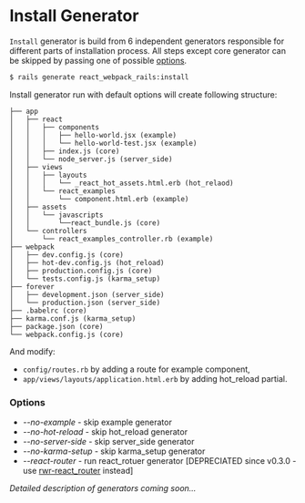 Install Generator
=======

`Install` generator is build from 6 independent generators responsible for different parts of installation process. All steps except core generator can be skipped by passing one of possible [options]().

```bash
$ rails generate react_webpack_rails:install
```

Install generator run with default options will create following structure:

```
├── app
│   ├── react
│   │   ├── components
│   │   │   ├── hello-world.jsx (example)
│   │   │   └── hello-world-test.jsx (example)
│   │   ├── index.js (core)
│   │   └── node_server.js (server_side)
│   ├── views
│   │   ├── layouts
│   │   │   └── _react_hot_assets.html.erb (hot_relaod)
│   │   └── react_examples
│   │       └── component.html.erb (example)
│   ├── assets
│   │   └── javascripts
│   │       └──react_bundle.js (core)
│   └── controllers
│       └── react_examples_controller.rb (example)
├── webpack
│   ├── dev.config.js (core)
│   ├── hot-dev.config.js (hot_reload)
│   ├── production.config.js (core)
│   └── tests.config.js (karma_setup)
├── forever
│   ├── development.json (server_side)
│   └── production.json (server_side)
├── .babelrc (core)
├── karma.conf.js (karma_setup)
├── package.json (core)
└── webpack.config.js (core)
```

And modify:
- `config/routes.rb` by adding a route for example component,
- `app/views/layouts/application.html.erb` by adding hot_reload partial.

### Options
* *--no-example* - skip example generator
* *--no-hot-reload* - skip hot_reload generator
* *--no-server-side* - skip server_side  generator
* *--no-karma-setup* - skip karma_setup generator
* *--react-router* - run react_rotuer generator [DEPRECIATED since v0.3.0 - use [rwr-react_router](https://github.com/netguru/rwr-react_router) instead]

*Detailed description of generators coming soon...*
